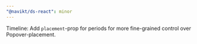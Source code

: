 ```yaml
---
"@navikt/ds-react": minor
---
```


Timeline: Add `placement`-prop for periods for more fine-grained control over Popover-placement.
